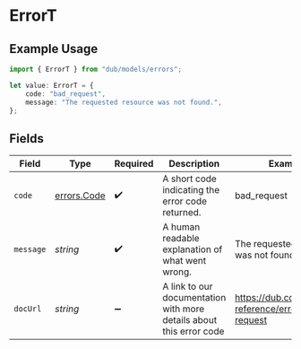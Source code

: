# ErrorT

## Example Usage

```typescript
import { ErrorT } from "dub/models/errors";

let value: ErrorT = {
    code: "bad_request",
    message: "The requested resource was not found.",
};
```

## Fields

| Field                                                               | Type                                                                | Required                                                            | Description                                                         | Example                                                             |
| ------------------------------------------------------------------- | ------------------------------------------------------------------- | ------------------------------------------------------------------- | ------------------------------------------------------------------- | ------------------------------------------------------------------- |
| `code`                                                              | [errors.Code](../../models/errors/code.md)                          | :heavy_check_mark:                                                  | A short code indicating the error code returned.                    | bad_request                                                         |
| `message`                                                           | *string*                                                            | :heavy_check_mark:                                                  | A human readable explanation of what went wrong.                    | The requested resource was not found.                               |
| `docUrl`                                                            | *string*                                                            | :heavy_minus_sign:                                                  | A link to our documentation with more details about this error code | https://dub.co/docs/api-reference/errors#bad-request                |